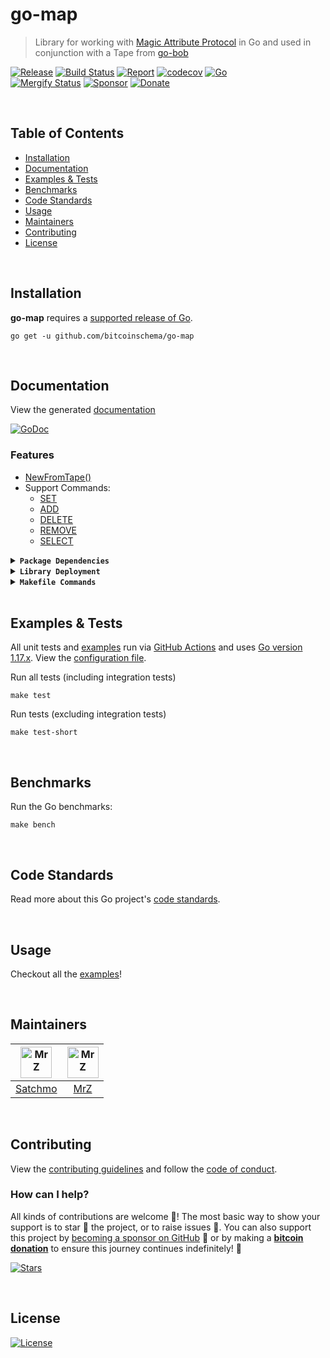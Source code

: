 # go-map
> Library for working with [Magic Attribute Protocol](https://github.com/rohenaz/MAP) in Go and used in conjunction with a Tape from [go-bob](https://github.com/bitcoinschema/go-bob)

[![Release](https://img.shields.io/github/release-pre/BitcoinSchema/go-map.svg?logo=github&style=flat&v=3)](https://github.com/BitcoinSchema/go-map/releases)
[![Build Status](https://img.shields.io/github/actions/workflow/status/BitcoinSchema/go-map/run-tests.yml?branch=master&logo=github&v=3)](https://github.com/BitcoinSchema/go-map/actions)
[![Report](https://goreportcard.com/badge/github.com/BitcoinSchema/go-map?style=flat&v=3)](https://goreportcard.com/report/github.com/BitcoinSchema/go-map)
[![codecov](https://codecov.io/gh/BitcoinSchema/go-map/branch/master/graph/badge.svg?v=3)](https://codecov.io/gh/BitcoinSchema/go-map)
[![Go](https://img.shields.io/github/go-mod/go-version/BitcoinSchema/go-map?v=3)](https://golang.org/)
<br>
[![Mergify Status](https://img.shields.io/endpoint.svg?url=https://api.mergify.com/v1/badges/BitcoinSchema/go-map&style=flat&v=3)](https://mergify.io)
[![Sponsor](https://img.shields.io/badge/sponsor-BitcoinSchema-181717.svg?logo=github&style=flat&v=3)](https://github.com/sponsors/BitcoinSchema)
[![Donate](https://img.shields.io/badge/donate-bitcoin-ff9900.svg?logo=bitcoin&style=flat&v=3)](https://gobitcoinsv.com/#sponsor?utm_source=github&utm_medium=sponsor-link&utm_campaign=go-map&utm_term=go-map&utm_content=go-map)

<br/>

## Table of Contents
- [Installation](#installation)
- [Documentation](#documentation)
- [Examples & Tests](#examples--tests)
- [Benchmarks](#benchmarks)
- [Code Standards](#code-standards)
- [Usage](#usage)
- [Maintainers](#maintainers)
- [Contributing](#contributing)
- [License](#license)

<br/>

## Installation

**go-map** requires a [supported release of Go](https://golang.org/doc/devel/release.html#policy).
```shell script
go get -u github.com/bitcoinschema/go-map
```

<br/>

## Documentation
View the generated [documentation](https://pkg.go.dev/github.com/bitcoinschema/go-map)

[![GoDoc](https://godoc.org/github.com/bitcoinschema/go-map?status.svg&style=flat)](https://pkg.go.dev/github.com/bitcoinschema/go-map)

### Features
- [NewFromTape()](bob.go)
- Support Commands:
  - [SET](magic.go)
  - [ADD](magic.go)
  - [DELETE](magic.go)
  - [REMOVE](magic.go)
  - [SELECT](magic.go)

<details>
<summary><strong><code>Package Dependencies</code></strong></summary>
<br/>

- [bitcoinschema/go-bob](https://github.com/bitcoinschema/go-bob)
</details>

<details>
<summary><strong><code>Library Deployment</code></strong></summary>
<br/>

[goreleaser](https://github.com/goreleaser/goreleaser) for easy binary or library deployment to GitHub and can be installed via: `brew install goreleaser`.

The [.goreleaser.yml](.goreleaser.yml) file is used to configure [goreleaser](https://github.com/goreleaser/goreleaser).

Use `make release-snap` to create a snapshot version of the release, and finally `make release` to ship to production.
</details>

<details>
<summary><strong><code>Makefile Commands</code></strong></summary>
<br/>

View all `makefile` commands
```shell script
make help
```

List of all current commands:
```text
all                   Runs multiple commands
clean                 Remove previous builds and any test cache data
clean-mods            Remove all the Go mod cache
coverage              Shows the test coverage
diff                  Show the git diff
generate              Runs the go generate command in the base of the repo
godocs                Sync the latest tag with GoDocs
help                  Show this help message
install               Install the application
install-go            Install the application (Using Native Go)
install-releaser      Install the GoReleaser application
lint                  Run the golangci-lint application (install if not found)
release               Full production release (creates release in Github)
release               Runs common.release then runs godocs
release-snap          Test the full release (build binaries)
release-test          Full production test release (everything except deploy)
replace-version       Replaces the version in HTML/JS (pre-deploy)
tag                   Generate a new tag and push (tag version=0.0.0)
tag-remove            Remove a tag if found (tag-remove version=0.0.0)
tag-update            Update an existing tag to current commit (tag-update version=0.0.0)
test                  Runs lint and ALL tests
test-ci               Runs all tests via CI (exports coverage)
test-ci-no-race       Runs all tests via CI (no race) (exports coverage)
test-ci-short         Runs unit tests via CI (exports coverage)
test-no-lint          Runs just tests
test-short            Runs vet, lint and tests (excludes integration tests)
test-unit             Runs tests and outputs coverage
uninstall             Uninstall the application (and remove files)
update-linter         Update the golangci-lint package (macOS only)
vet                   Run the Go vet application
```
</details>

<br/>

## Examples & Tests
All unit tests and [examples](examples) run via [GitHub Actions](https://github.com/BitcoinSchema/go-map/actions) and
uses [Go version 1.17.x](https://golang.org/doc/go1.17). View the [configuration file](.github/workflows/run-tests.yml).

Run all tests (including integration tests)
```shell script
make test
```

Run tests (excluding integration tests)
```shell script
make test-short
```

<br/>

## Benchmarks
Run the Go benchmarks:
```shell script
make bench
```

<br/>

## Code Standards
Read more about this Go project's [code standards](.github/CODE_STANDARDS.md).

<br/>

## Usage
Checkout all the [examples](examples)!

<br/>

## Maintainers
| [<img src="https://github.com/rohenaz.png" height="50" alt="MrZ" />](https://github.com/rohenaz) | [<img src="https://github.com/mrz1836.png" height="50" alt="MrZ" />](https://github.com/mrz1836) |
|:------------------------------------------------------------------------------------------------:|:------------------------------------------------------------------------------------------------:|
|                              [Satchmo](https://github.com/rohenaz)                               |                                [MrZ](https://github.com/mrz1836)                                 |

<br/>

## Contributing

View the [contributing guidelines](.github/CONTRIBUTING.md) and follow the [code of conduct](.github/CODE_OF_CONDUCT.md).

### How can I help?
All kinds of contributions are welcome :raised_hands:!
The most basic way to show your support is to star :star2: the project, or to raise issues :speech_balloon:.
You can also support this project by [becoming a sponsor on GitHub](https://github.com/sponsors/BitcoinSchema) :clap:
or by making a [**bitcoin donation**](https://gobitcoinsv.com/#sponsor?utm_source=github&utm_medium=sponsor-link&utm_campaign=go-map&utm_term=go-map&utm_content=go-map) to ensure this journey continues indefinitely! :rocket:

[![Stars](https://img.shields.io/github/stars/BitcoinSchema/go-map?label=Please%20like%20us&style=social)](https://github.com/BitcoinSchema/go-map/stargazers)

<br/>

## License

[![License](https://img.shields.io/github/license/BitcoinSchema/go-map.svg?style=flat&v=3)](LICENSE)

